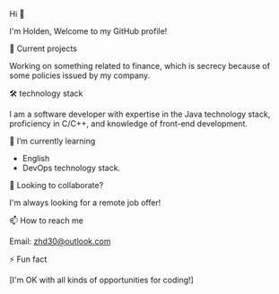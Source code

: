Hi 👋

I'm Holden, Welcome to my GitHub profile!

🔭 Current projects

Working on something related to finance, which is secrecy because of some policies issued by my company.

🛠️ technology stack 

I am a software developer with expertise in the Java technology stack, 
proficiency in C/C++, 
and knowledge of front-end development.

🌱 I’m currently learning

- English
- DevOps technology stack.

👯 Looking to collaborate?

I'm always looking for a remote job offer!

📫 How to reach me

Email: zhd30@outlook.com

⚡ Fun fact

[I'm OK with all kinds of opportunities for coding!]
